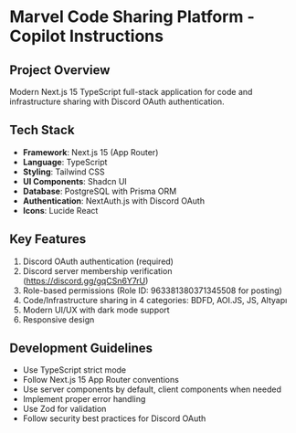 # Marvel Code Sharing Platform - Copilot Instructions

## Project Overview
Modern Next.js 15 TypeScript full-stack application for code and infrastructure sharing with Discord OAuth authentication.

## Tech Stack
- **Framework**: Next.js 15 (App Router)
- **Language**: TypeScript
- **Styling**: Tailwind CSS
- **UI Components**: Shadcn UI
- **Database**: PostgreSQL with Prisma ORM
- **Authentication**: NextAuth.js with Discord OAuth
- **Icons**: Lucide React

## Key Features
1. Discord OAuth authentication (required)
2. Discord server membership verification (https://discord.gg/gqCSn6Y7rU)
3. Role-based permissions (Role ID: 963381380371345508 for posting)
4. Code/Infrastructure sharing in 4 categories: BDFD, AOI.JS, JS, Altyapı
5. Modern UI/UX with dark mode support
6. Responsive design

## Development Guidelines
- Use TypeScript strict mode
- Follow Next.js 15 App Router conventions
- Use server components by default, client components when needed
- Implement proper error handling
- Use Zod for validation
- Follow security best practices for Discord OAuth
